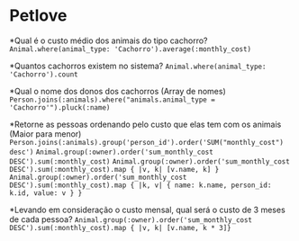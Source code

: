 # Petlove

*Qual é o custo médio dos animais do tipo cachorro?
`Animal.where(animal_type: 'Cachorro').average(:monthly_cost)`

*Quantos cachorros existem no sistema?
`Animal.where(animal_type: 'Cachorro').count`

*Qual o nome dos donos dos cachorros (Array de nomes)
`Person.joins(:animals).where("animals.animal_type = 'Cachorro'").pluck(:name)`

*Retorne as pessoas ordenando pelo custo que elas tem com os animais (Maior para menor)
`Person.joins(:animals).group('person_id').order('SUM("monthly_cost") desc')`
`Animal.group(:owner).order('sum_monthly_cost DESC').sum(:monthly_cost)`
`Animal.group(:owner).order('sum_monthly_cost DESC').sum(:monthly_cost).map { |v, k| [v.name, k] }`
`Animal.group(:owner).order('sum_monthly_cost DESC').sum(:monthly_cost).map { |k, v| { name: k.name, person_id: k.id, value: v } }`

*Levando em consideração o custo mensal, qual será o custo de 3 meses de cada pessoa?
`Animal.group(:owner).order('sum_monthly_cost DESC').sum(:monthly_cost).map { |v, k| [v.name, k * 3]}`
